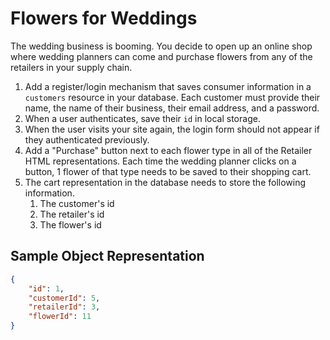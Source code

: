 # Flowers for Weddings

The wedding business is booming. You decide to open up an online shop where wedding planners can come and purchase flowers from any of the retailers in your supply chain.

1. Add a register/login mechanism that saves consumer information in a `customers` resource in your database. Each customer must provide their name, the name of their business, their email address, and a password.
1. When a user authenticates, save their `id` in local storage.
1. When the user visits your site again, the login form should not appear if they authenticated previously.
1. Add a "Purchase" button next to each flower type in all of the Retailer HTML representations. Each time the wedding planner clicks on a button, 1 flower of that type needs to be saved to their shopping cart.
1. The cart representation in the database needs to store the following information.
    1. The customer's id
    1. The retailer's id
    1. The flower's id

## Sample Object Representation

```json
{
    "id": 1,
    "customerId": 5,
    "retailerId": 3,
    "flowerId": 11
}
```